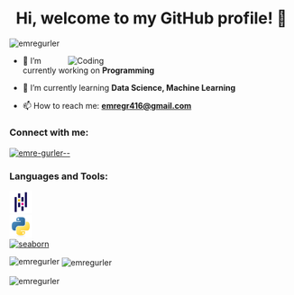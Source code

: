 <h1 align="center">Hi, welcome to my GitHub profile! 👋</h1>
<p align="left">
  <img src="https://komarev.com/ghpvc/?username=emregurler&label=Profile%20views&color=0e75b6&style=flat" alt="emregurler" />
</p>

<img align="right" alt="Coding" width="400" src="https://www.snexplores.org/wp-content/uploads/2023/02/1030_ChatGPT_feat.gif">

- 🔭 I’m currently working on **Programming**

- 🌱 I’m currently learning **Data Science, Machine Learning**

- 📫 How to reach me: **emregr416@gmail.com**

<h3 align="left">Connect with me:</h3>
<p align="left">
  <a href="https://linkedin.com/in/emre-gurler--" target="blank"><img align="center" src="https://raw.githubusercontent.com/rahuldkjain/github-profile-readme-generator/master/src/images/icons/Social/linked-in-alt.svg" alt="emre-gurler--" height="30" width="40" /></a>
</p>

<h3 align="left">Languages and Tools:</h3>
<p align="left">
  <a href="https://pandas.pydata.org/" target="_blank" rel="noreferrer">
    <img src="https://raw.githubusercontent.com/devicons/devicon/2ae2a900d2f041da66e950e4d48052658d850630/icons/pandas/pandas-original.svg" alt="pandas" width="40" height="40"/>
  </a>
  <br>
  <a href="https://www.python.org" target="_blank" rel="noreferrer">
    <img src="https://raw.githubusercontent.com/devicons/devicon/master/icons/python/python-original.svg" alt="python" width="40" height="40"/>
  </a>
  <br>
  <a href="https://seaborn.pydata.org/" target="_blank" rel="noreferrer">
    <img src="https://seaborn.pydata.org/_images/logo-mark-lightbg.svg" alt="seaborn" width="40" height="40"/>
  </a>
</p>

<p>
  <img align="left" src="https://github-readme-stats.vercel.app/api/top-langs?username=emregurler&show_icons=true&locale=en&layout=compact" alt="emregurler" />
</p>

<p>
  &nbsp;<img align="center" src="https://github-readme-stats.vercel.app/api?username=emregurler&show_icons=true&locale=en" alt="emregurler" />
</p>

<p>
  <img align="center" src="https://github-readme-streak-stats.herokuapp.com/?user=emregurler&" alt="emregurler" />
</p>
